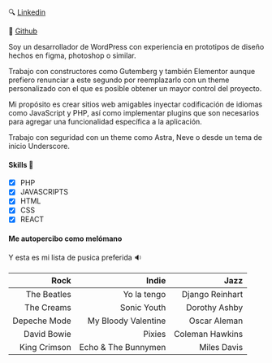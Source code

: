 :mag: [Linkedin](https://www.linkedin.com/in/daniel-lazarte-a566ba67/ "Mirá aquí me perfil completo") 

:link: [Github](https://github.com/Danlarte "Mirá mi github")

Soy un desarrollador de WordPress con experiencia en prototipos de diseño hechos en figma, photoshop o similar.

Trabajo con constructores como Gutemberg y también Elementor aunque prefiero renunciar a este segundo por reemplazarlo con un theme personalizado con el que es posible obtener un mayor control del proyecto.

Mi propósito es crear sitios web amigables inyectar codificación de idiomas como JavaScript y PHP, así como implementar plugins que son necesarios para agregar una funcionalidad específica a la aplicación. 

Trabajo con seguridad con un theme como Astra, Neve o desde un tema de inicio Underscore.

#### Skills :wrench:

* [x] PHP
* [x] JAVASCRIPTS
* [x] HTML
* [x] CSS
* [x] REACT

#### Me autopercibo como melómano
Y esta es mi lista de pusica preferida :sound:


 | Rock         | Indie               | Jazz            |
  -------------:|--------------------:|----------------:|
 | The Beatles  | Yo la tengo         | Django Reinhart |
 | The Creams   | Sonic Youth         | Dorothy Ashby  |
 | Depeche Mode | My Bloody Valentine | Oscar Aleman    |
 | David Bowie  | Pixies              | Coleman Hawkins |
 | King Crimson | Echo & The Bunnymen | Miles Davis     |